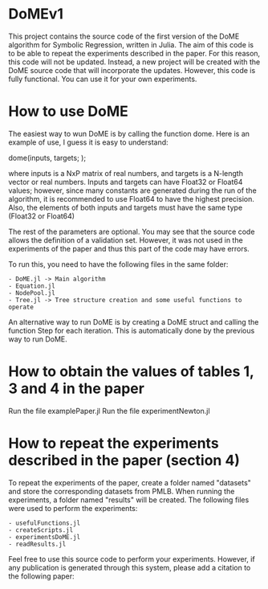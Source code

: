 # DoMEv1

This project contains the source code of the first version of the DoME algorithm for Symbolic Regression, written in Julia. The aim of this code is to be able to repeat the experiments described in the paper. For this reason, this code will not be updated. Instead, a new project will be created with the DoME source code that will incorporate the updates. However, this code is fully functional. You can use it for your own experiments.

# How to use DoME

The easiest way to wun DoME is by calling the function dome. Here is an example of use, I guess it is easy to understand:

dome(inputs, targets;
);

where inputs is a NxP matrix of real numbers, and targets is a N-length vector or real numbers. Inputs and targets can have Float32 or Float64 values; however, since many constants are generated during the run of the algorithm, it is recommended to use Float64 to have the highest precision. Also, the elements of both inputs and targets must have the same type (Float32 or Float64)

The rest of the parameters are optional. You may see that the source code allows the definition of a validation set. However, it was not used in the experiments of the paper and thus this part of the code may have errors.

To run this, you need to have the following files in the same folder:

	- DoME.jl -> Main algorithm
	- Equation.jl
	- NodePool.jl
	- Tree.jl -> Tree structure creation and some useful functions to operate

An alternative way to run DoME is by creating a DoME struct and calling the function Step for each iteration. This is automatically done by the previous way to run DoME.

# How to obtain the values of tables 1, 3 and 4 in the paper

Run the file examplePaper.jl
Run the file experimentNewton.jl

# How to repeat the experiments described in the paper (section 4)

To repeat the experiments of the paper, create a folder named "datasets" and store the corresponding datasets from PMLB. When running the experiments, a folder named "results" will be created. The following files were used to perform the experiments:

	- usefulFunctions.jl
	- createScripts.jl
	- experimentsDoME.jl
	- readResults.jl


Feel free to use this source code to perform your experiments. However, if any publication is generated through this system, please add a citation to the following paper:
